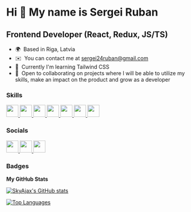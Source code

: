 Hi 👋 My name is Sergei Ruban
=============================

Frontend Developer (React, Redux, JS/TS)
----------------------------------------

* 🌍  Based in Riga, Latvia
* ✉️  You can contact me at [sergei24ruban@gmail.com](mailto:sergei24ruban@gmail.com)
* 🧠  Currently I'm learning Tailwind CSS
* 🤝  Open to collaborating on projects where I will be able to utilize my skills, make an impact on the product and grow as a developer

### Skills

<p align="left"> 
  <a href="https://developer.mozilla.org/en-US/docs/Web/JavaScript" target="_blank" rel="noreferrer"> <picture> <source media="(prefers-color-scheme: dark)" srcset="https://raw.githubusercontent.com/danielcranney/readme-generator/main/public/icons/skills/javascript-colored.svg" /> <source media="(prefers-color-scheme: light)" srcset="https://raw.githubusercontent.com/danielcranney/readme-generator/main/public/icons/skills/javascript-colored.svg" /> <img src="https://raw.githubusercontent.com/danielcranney/readme-generator/main/public/icons/skills/javascript-colored.svg" width="32" height="32" /> </picture> </a> 
  <a href="https://www.typescriptlang.org/" target="_blank" rel="noreferrer"> <picture> <source media="(prefers-color-scheme: dark)" srcset="https://raw.githubusercontent.com/danielcranney/readme-generator/main/public/icons/skills/typescript-colored.svg" /> <source media="(prefers-color-scheme: light)" srcset="https://raw.githubusercontent.com/danielcranney/readme-generator/main/public/icons/skills/typescript-colored.svg" /> <img src="https://raw.githubusercontent.com/danielcranney/readme-generator/main/public/icons/skills/typescript-colored.svg" width="32" height="32" /> </picture> </a> 
  <a href="https://reactjs.org/" target="_blank" rel="noreferrer"> <picture> <source media="(prefers-color-scheme: dark)" srcset="https://raw.githubusercontent.com/danielcranney/readme-generator/main/public/icons/skills/react-colored.svg" /> <source media="(prefers-color-scheme: light)" srcset="https://raw.githubusercontent.com/danielcranney/readme-generator/main/public/icons/skills/react-colored.svg" /> <img src="https://raw.githubusercontent.com/danielcranney/readme-generator/main/public/icons/skills/react-colored.svg" width="32" height="32" /> </picture> </a> 
  <a href="https://redux.js.org/" target="_blank" rel="noreferrer"> <picture> <source media="(prefers-color-scheme: dark)" srcset="https://raw.githubusercontent.com/danielcranney/readme-generator/main/public/icons/skills/redux-colored.svg" /> <source media="(prefers-color-scheme: light)" srcset="https://raw.githubusercontent.com/danielcranney/readme-generator/main/public/icons/skills/redux-colored.svg" /> <img src="https://raw.githubusercontent.com/danielcranney/readme-generator/main/public/icons/skills/redux-colored.svg" width="32" height="32" /> </picture> </a> 
  <a href="https://getbootstrap.com/" target="_blank" rel="noreferrer"> <picture> <source media="(prefers-color-scheme: dark)" srcset="https://raw.githubusercontent.com/danielcranney/readme-generator/main/public/icons/skills/bootstrap-colored.svg" /> <source media="(prefers-color-scheme: light)" srcset="https://raw.githubusercontent.com/danielcranney/readme-generator/main/public/icons/skills/bootstrap-colored.svg" /> <img src="https://raw.githubusercontent.com/danielcranney/readme-generator/main/public/icons/skills/bootstrap-colored.svg" width="32" height="32" /> </picture> </a> 
   <a href="https://nodejs.org/en/" target="_blank" rel="noreferrer"> <picture> <source media="(prefers-color-scheme: dark)" srcset="https://raw.githubusercontent.com/danielcranney/readme-generator/main/public/icons/skills/nodejs-colored.svg" /> <source media="(prefers-color-scheme: light)" srcset="https://raw.githubusercontent.com/danielcranney/readme-generator/main/public/icons/skills/nodejs-colored.svg" /> <img src="https://raw.githubusercontent.com/danielcranney/readme-generator/main/public/icons/skills/nodejs-colored.svg" width="32" height="32" /> </picture> </a> 
  <a href="https://www.figma.com/" target="_blank" rel="noreferrer"> <picture> <source media="(prefers-color-scheme: dark)" srcset="https://raw.githubusercontent.com/danielcranney/readme-generator/main/public/icons/skills/figma-colored.svg" /> <source media="(prefers-color-scheme: light)" srcset="https://raw.githubusercontent.com/danielcranney/readme-generator/main/public/icons/skills/figma-colored.svg" /> <img src="https://raw.githubusercontent.com/danielcranney/readme-generator/main/public/icons/skills/figma-colored.svg" width="32" height="32" /> </picture> </a> 
</p>

### Socials

<p align="left"> 
  <a href="https://www.github.com/SkyAjax" target="_blank" rel="noreferrer"> <picture> <source media="(prefers-color-scheme: dark)" srcset="https://raw.githubusercontent.com/danielcranney/readme-generator/main/public/icons/socials/github-dark.svg" /> <source media="(prefers-color-scheme: light)" srcset="https://raw.githubusercontent.com/danielcranney/readme-generator/main/public/icons/socials/github.svg" /> <img src="https://raw.githubusercontent.com/danielcranney/readme-generator/main/public/icons/socials/github.svg" width="32" height="32" /> </picture> </a> 
  <a href="https://www.linkedin.com/in/sergeiruban/" target="_blank" rel="noreferrer"> <picture> <source media="(prefers-color-scheme: dark)" srcset="https://raw.githubusercontent.com/danielcranney/readme-generator/main/public/icons/socials/linkedin.svg" /> <source media="(prefers-color-scheme: light)" srcset="https://raw.githubusercontent.com/danielcranney/readme-generator/main/public/icons/socials/linkedin.svg" /> <img src="https://raw.githubusercontent.com/danielcranney/readme-generator/main/public/icons/socials/linkedin.svg" width="32" height="32" /> </picture> </a>
   <a href="http://www.instagram.com/sergei24ruban" target="_blank" rel="noreferrer"> <picture> <source media="(prefers-color-scheme: dark)" srcset="https://raw.githubusercontent.com/danielcranney/readme-generator/main/public/icons/socials/instagram.svg" /> <source media="(prefers-color-scheme: light)" srcset="https://raw.githubusercontent.com/danielcranney/readme-generator/main/public/icons/socials/instagram.svg" /> <img src="https://raw.githubusercontent.com/danielcranney/readme-generator/main/public/icons/socials/instagram.svg" width="32" height="32" /> </picture> </a> 
</p>

### Badges

<b>My GitHub Stats</b>

<a href="http://www.github.com/SkyAjax"><img src="https://github-readme-stats.vercel.app/api?username=SkyAjax&show_icons=true&hide=&count_private=true&title_color=ef4444&text_color=ffffff&icon_color=0891b2&bg_color=171717&hide_border=true&show_icons=true" alt="SkyAjax's GitHub stats" /></a>

<a href="https://github.com/SkyAjax" align="left"><img src="https://github-readme-stats.vercel.app/api/top-langs/?username=SkyAjax&langs_count=10&title_color=ef4444&text_color=ffffff&icon_color=0891b2&bg_color=171717&hide_border=true&locale=en&custom_title=Top%20%Languages" alt="Top Languages" /></a>
